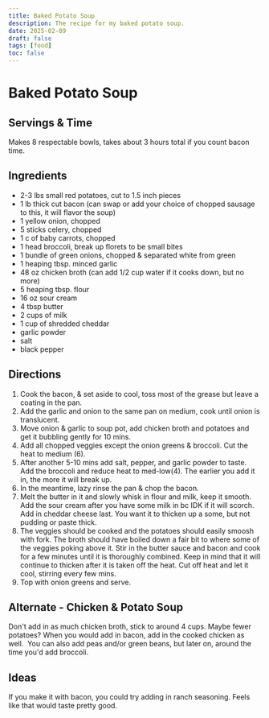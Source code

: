 ```yaml
---
title: Baked Potato Soup
description: The recipe for my baked potato soup.
date: 2025-02-09
draft: false
tags: [food]
toc: false
---
```


# Baked Potato Soup

## Servings & Time
Makes 8 respectable bowls, takes about 3 hours total if you count bacon time.

## Ingredients
- 2-3 lbs small red potatoes, cut to 1.5 inch pieces
- 1 lb thick cut bacon (can swap or add your choice of chopped sausage to this, it will flavor the soup)
- 1 yellow onion, chopped
- 5 sticks celery, chopped
- 1 c of baby carrots, chopped
- 1 head broccoli, break up florets to be small bites
- 1 bundle of green onions, chopped & separated white from green
- 1 heaping tbsp. minced garlic
- 48 oz chicken broth (can add 1/2 cup water if it cooks down, but no more)
- 5 heaping tbsp. flour
- 16 oz sour cream
- 4 tbsp butter
- 2 cups of milk
- 1 cup of shredded cheddar
- garlic powder
- salt
- black pepper

## Directions
1. Cook the bacon, & set aside to cool, toss most of the grease but leave a coating in the pan.
2. Add the garlic and onion to the same pan on medium, cook until onion is translucent.
3. Move onion & garlic to soup pot, add chicken broth and potatoes and get it bubbling gently for 10 mins.
4. Add all chopped veggies except the onion greens & broccoli. Cut the heat to medium (6).
5. After another 5-10 mins add salt, pepper, and garlic powder to taste. Add the broccoli and reduce heat to med-low(4). The earlier you add it in, the more it will break up.
6. In the meantime, lazy rinse the pan & chop the bacon.
7. Melt the butter in it and slowly whisk in flour and milk, keep it smooth. Add the sour cream after you have some milk in bc IDK if it will scorch. Add in cheddar cheese last. You want it to thicken up a some, but not pudding or paste thick.
8. The veggies should be cooked and the potatoes should easily smoosh with fork. The broth should have boiled down a fair bit to where some of the veggies poking above it. Stir in the butter sauce and bacon and cook for a few minutes until it is thoroughly combined. Keep in mind that it will continue to thicken after it is taken off the heat. Cut off heat and let it cool, stirring every few mins.
9. Top with onion greens and serve.

## Alternate - Chicken & Potato Soup
Don't add in as much chicken broth, stick to around 4 cups. Maybe fewer potatoes? When you would add in bacon, add in the cooked chicken as well.  You can also add peas and/or green beans, but later on, around the time you'd add broccoli.

## Ideas
If you make it with bacon, you could try adding in ranch seasoning. Feels like that would taste pretty good.